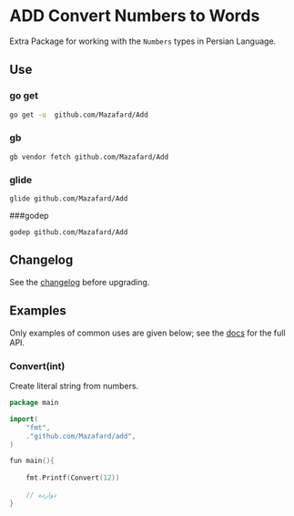 # ADD Convert Numbers to Words

Extra Package for working with the `Numbers` types in Persian Language.


## Use

### go get
```sh
go get -u  github.com/Mazafard/Add
```
### gb 
```
gb vendor fetch github.com/Mazafard/Add
```
### glide
```$xslt
glide github.com/Mazafard/Add
```
###godep
```$xslt
godep github.com/Mazafard/Add
```

## Changelog

See the [changelog] before upgrading.


## Examples

Only examples of common uses are given below; see the [docs] for the full API.

### Convert(int)

Create literal string from numbers.

```GO
package main

import(
	"fmt",
	."github.com/Mazafard/add",
)

fun main(){
	
	fmt.Printf(Convert(12))
	
	// دوازده
}
```



[changelog]: https://github.com/Mazafard/add/blob/master/changelog.md
[docs]: http://godoc.org/github.com/Mazafard/add
